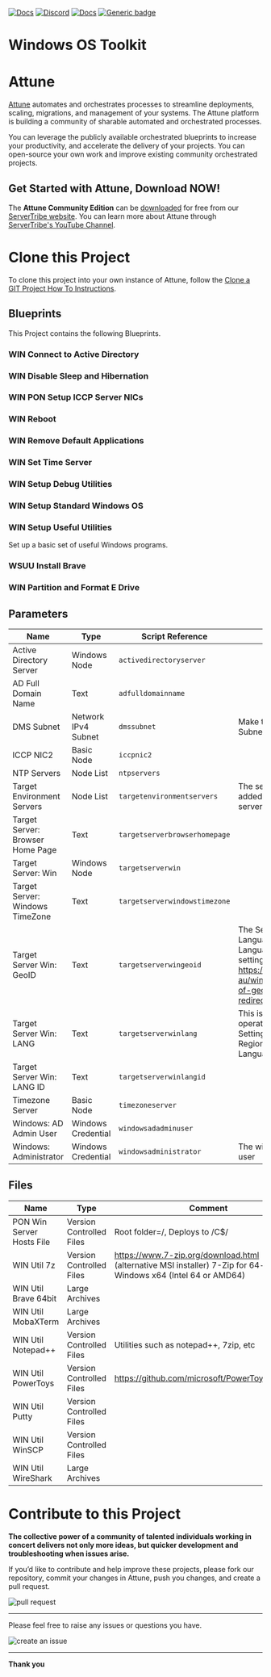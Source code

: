 



[![Docs](https://img.shields.io/badge/docs-latest-brightgreen.svg)](http://doc.servertribe.com)
[![Discord](https://img.shields.io/discord/844971127703994369)](http://discord.servertribe.com)
[![Docs](https://img.shields.io/badge/videos-watch-brightgreen.svg)](https://www.youtube.com/@servertribe)
[![Generic badge](https://img.shields.io/badge/download-latest-brightgreen.svg)](https://www.servertribe.com/community-edition/)

# Windows OS Toolkit






# Attune

[Attune](https://www.servertribe.com/)
automates and orchestrates processes to streamline deployments, scaling,
migrations, and management of your systems. The Attune platform is building a
community of sharable automated and orchestrated processes.

You can leverage the publicly available orchestrated blueprints to increase
your productivity, and accelerate the delivery of your projects. You can
open-source your own work and improve existing community orchestrated projects.

## Get Started with Attune, Download NOW!

The **Attune Community Edition** can be
[downloaded](https://www.servertribe.com/comunity-edition/)
for free from our
[ServerTribe website](https://www.servertribe.com/comunity-edition/).
You can learn more about Attune through
[ServerTribe's YouTube Channel](https://www.youtube.com/@servertribe).







# Clone this Project

To clone this project into your own instance of Attune, follow the
[Clone a GIT Project How To Instructions](https://servertribe-attune.readthedocs.io/en/latest/howto/design_workspace/clone_project.html).




## Blueprints

This Project contains the following Blueprints.



### WIN Connect to Active Directory


### WIN Disable Sleep and Hibernation


### WIN PON Setup ICCP Server NICs


### WIN Reboot


### WIN Remove Default Applications


### WIN Set Time Server


### WIN Setup Debug Utilities


### WIN Setup Standard Windows OS


### WIN Setup Useful Utilities

Set up a basic set of useful Windows programs.

### WSUU Install Brave


### WIN Partition and Format E Drive





## Parameters


| Name | Type | Script Reference | Comment |
| ---- | ---- | ---------------- | ------- |
| Active Directory Server | Windows Node | `activedirectoryserver` |  |
| AD Full Domain Name | Text | `adfulldomainname` |  |
| DMS Subnet | Network IPv4 Subnet | `dmssubnet` | Make this the same as Target Subnet. |
| ICCP NIC2 | Basic Node | `iccpnic2` |  |
| NTP Servers | Node List | `ntpservers` |  |
| Target Environment Servers | Node List | `targetenvironmentservers` | The servers in this group are added to the hosts file for this server being built |
| Target Server: Browser Home Page | Text | `targetserverbrowserhomepage` |  |
| Target Server: Win | Windows Node | `targetserverwin` |  |
| Target Server: Windows TimeZone | Text | `targetserverwindowstimezone` |  |
| Target Server Win: GeoID | Text | `targetserverwingeoid` | The Settings -> Time & Language -> Region & Language -> Country or Region setting.<br>https://docs.microsoft.com/en-au/windows/win32/intl/table-of-geographical-locations?redirectedfrom=MSDN |
| Target Server Win: LANG | Text | `targetserverwinlang` | This is used to set the windows operating systems LANG,<br>Settings -> Time & Language -> Region & Language -> Language |
| Target Server Win: LANG ID | Text | `targetserverwinlangid` |  |
| Timezone Server | Basic Node | `timezoneserver` |  |
| Windows: AD Admin User | Windows Credential | `windowsadadminuser` |  |
| Windows: Administrator | Windows Credential | `windowsadministrator` | The windows administrator user |




## Files

| Name | Type | Comment |
| ---- | ---- | ------- |
| PON Win Server Hosts File | Version Controlled Files | Root folder=/, Deploys to /C$/ |
| WIN Util 7z | Version Controlled Files | https://www.7-zip.org/download.html<br>(alternative MSI installer) 7-Zip for 64-bit Windows x64 (Intel 64 or AMD64) |
| WIN Util Brave 64bit | Large Archives |  |
| WIN Util MobaXTerm | Large Archives |  |
| WIN Util Notepad++ | Version Controlled Files | Utilities such as notepad++, 7zip, etc |
| WIN Util PowerToys | Version Controlled Files | https://github.com/microsoft/PowerToys/releases |
| WIN Util Putty | Version Controlled Files |  |
| WIN Util WinSCP | Version Controlled Files |  |
| WIN Util WireShark | Large Archives |  |






# Contribute to this Project

**The collective power of a community of talented individuals working in
concert delivers not only more ideas, but quicker development and
troubleshooting when issues arise.**

If you’d like to contribute and help improve these projects, please fork our
repository, commit your changes in Attune, push you changes, and create a
pull request.

<img src="https://www.servertribe.com/wp-content/uploads/2023/02/Attune-pull-request-01.png" alt="pull request"/>

---

Please feel free to raise any issues or questions you have.

<img src="https://www.servertribe.com/wp-content/uploads/2023/02/Attune-get-help-02.png" alt="create an issue"/>


---

**Thank you**
